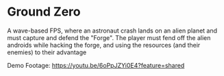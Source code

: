 # Ground Zero

A wave-based FPS, where an astronaut crash lands on an alien planet and must capture and defend the "Forge". The player must fend off the alien androids while hacking the forge, and using the resources (and their enemies) to their advantage

Demo Footage: https://youtu.be/6oPpJZYi0E4?feature=shared
